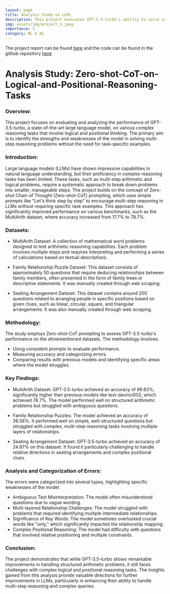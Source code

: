 ```yaml
---
layout: page
title: Analysis Study on LLMs
description: This project evaluates GPT-3.5-turbo's ability to solve complex reasoning tasks using Zero-shot-CoT prompting, achieving notable success in arithmetic problems but facing challenges in logical and positional reasoning.
img: assets/img/project_3.jpeg
importance: 3
category: ML & AI
---
```


The project report can be found [here](https://github.com/samyakmehta28/Zero-shot-CoT-on-Logical-and-Positional-Reasoning-Tasks/blob/master/report.pdf) and the code can be found in the github repository [here](https://github.com/samyakmehta28/Zero-shot-CoT-on-Logical-and-Positional-Reasoning-Tasks)

# Analysis Study: Zero-shot-CoT-on-Logical-and-Positional-Reasoning-Tasks

### Overview:

This project focuses on evaluating and analyzing the performance of GPT-3.5-turbo, a state-of-the-art large language model, on various complex reasoning tasks that involve logical and positional thinking. The primary aim is to identify the strengths and weaknesses of the model in solving multi-step reasoning problems without the need for task-specific examples.

### Introduction:

Large language models (LLMs) have shown impressive capabilities in natural language understanding, but their proficiency in complex reasoning tasks has been limited. These tasks, such as multi-step arithmetic and logical problems, require a systematic approach to break down problems into smaller, manageable steps. The project builds on the concept of Zero-shot Chain of Thought (Zero-shot-CoT) prompting, which uses simple prompts like "Let's think step by step" to encourage multi-step reasoning in LLMs without requiring specific task examples. This approach has significantly improved performance on various benchmarks, such as the MultiArith dataset, where accuracy increased from 17.7% to 78.7%.

### Datasets:

- MultiArith Dataset:
  A collection of mathematical word problems designed to test arithmetic reasoning capabilities. Each problem involves multiple steps and requires interpreting and performing a series of calculations based on textual descriptions.

- Family Relationship Puzzle Dataset:
  This dataset consists of approximately 50 questions that require deducing relationships between family members, often presented in the form of family trees or descriptive statements. It was manually created through web scraping.

- Seating Arrangement Dataset:
  This dataset contains around 200 questions related to arranging people in specific positions based on given clues, such as linear, circular, square, and triangular arrangements. It was also manually created through web scraping.

### Methodology:

The study employs Zero-shot-CoT prompting to assess GPT-3.5-turbo's performance on the aforementioned datasets. The methodology involves:

- Using consistent prompts to evaluate performance.
- Measuring accuracy and categorizing errors.
- Comparing results with previous models and identifying specific areas where the model struggles.

### Key Findings:

- MultiArith Dataset:
  GPT-3.5-turbo achieved an accuracy of 96.83%, significantly higher than previous models like text-davinci002, which achieved 78.7%. The model performed well on structured arithmetic problems but struggled with ambiguous questions.

- Family Relationship Puzzles:
  The model achieved an accuracy of 36.58%. It performed well on simple, well-structured questions but struggled with complex, multi-step reasoning tasks involving multiple layers of relationships.

- Seating Arrangement Dataset:
  GPT-3.5-turbo achieved an accuracy of 24.87% on this dataset. It found it particularly challenging to handle relative directions in seating arrangements and complex positional clues.

### Analysis and Categorization of Errors:

The errors were categorized into several types, highlighting specific weaknesses of the model:

- Ambiguous Text Misinterpretation: The model often misunderstood questions due to vague wording.
- Multi-layered Relationship Challenges: The model struggled with problems that required identifying multiple intermediate relationships.
- Significance of Key Words: The model sometimes overlooked crucial words like "only," which significantly impacted the relationship mapping.
- Complex Positional Reasoning: The model had difficulty with questions that involved relative positioning and multiple constraints.

### Conclusion:

The project demonstrates that while GPT-3.5-turbo shows remarkable improvements in handling structured arithmetic problems, it still faces challenges with complex logical and positional reasoning tasks. The insights gained from this analysis provide valuable directions for further improvements in LLMs, particularly in enhancing their ability to handle multi-step reasoning and complex queries.
